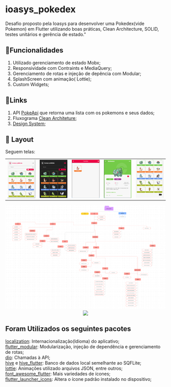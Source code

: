 # ioasys_pokedex

<p> Desafio proposto pela Ioasys para desenvolver uma Pokedex(vide Pokemon) em Flutter utilizando boas práticas, Clean Architecture, SOLID, testes unitários e gerência de estado."</p>

## 🧩Funcionalidades

1. Utilizado gerenciamento de estado Mobx;
2. Responsividade com Contraints e MediaQuery;
3. Gerenciamento de rotas e injeção de depência com Modular;
4. SplashScreen com animação( Lottie);
5. Custom Widgets;

## 🔗Links

1. API [PokeApi](https://pokeapi.co/) que retorna uma lista com os pokemons e seus dados;
2. Fluxograma [Clean Architeture](https://www.figma.com/file/sZtD2COajYTEbII5qmVkUd/Fluxo-ioasys-pokedex?node-id=352%3A526);
3. [Design System](https://www.figma.com/file/4ItfmQJ3n46xspry6ZewMU/Desafio-ioasys-Pokedex);


## 🎨 Layout

Seguem telas:

<table>
  <tr>

<td>
<img src="https://github.com/ambitencourt/ioasys-camp/blob/master/ioasys_camp_pokedex/assets/images/1.PNG" />
</td> <td>
<img src="https://github.com/ambitencourt/ioasys-camp/blob/master/ioasys_camp_pokedex/assets/images/2.PNG" />
</td> <td>
<img src="https://github.com/ambitencourt/ioasys-camp/blob/master/ioasys_camp_pokedex/assets/images/3.PNG" />
</td> <td>
<img src="https://github.com/ambitencourt/ioasys-camp/blob/master/ioasys_camp_pokedex/assets/images/4.PNG" />
</td> <td>
<img src="https://github.com/ambitencourt/ioasys-camp/blob/master/ioasys_camp_pokedex/assets/images/5.PNG" />
</td>
</table>

<div align="center">
<img src="https://github.com/ambitencourt/ioasys-camp/blob/master/ioasys_camp_pokedex/assets/images/Fluxograma.PNG" />
 </div>
<div align="center">
<img src="https://github.com/ambitencourt/ioasys-camp/blob/master/ioasys_camp_pokedex/assets/images/Pokedex.gif" align="center" />
 </div> 

## Foram Utilizados os seguintes pacotes

[localization](https://pub.dev/packages/localization): Internacionalização(Idioma) do aplicativo;</br>
[flutter_modular](https://pub.dev/packages/flutter_modular): Modularização, injeção de dependência e gerenciamento de rotas;</br>
[dio](https://pub.dev/packages/dio): Chamadas à API;</br>
[hive](https://pub.dev/packages/hive) e [hive_flutter](https://pub.dev/packages/hive_flutter): Banco de dados local semelhante ao SQFLite;</br>
[lottie](https://pub.dev/packages/lottie): Animações utilizado arquivos JSON, entre outros;</br>
[font_awesome_flutter](https://pub.dev/packages/font_awesome_flutter): Mais variedades de ícones;</br>
[flutter_launcher_icons](https://pub.dev/packages/flutter_launcher_icons): Altera o ícone padrão instalado no dispositivo;</br>
</br>